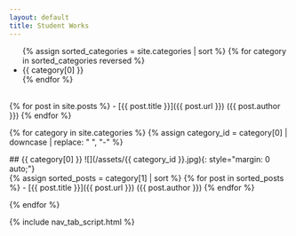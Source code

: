 ```yaml
---
layout: default
title: Student Works
---
```


<ul class="nav">
  {% assign sorted_categories = site.categories | sort %}
  {% for category in sorted_categories reversed %}
    <li class="nav_item">
      <a class="nav_link tab_link" onclick="open_tab(event, '{{ category[0] | downcase |  replace: " ", "-" }}')">{{ category[0] }}</a>
    </li>
  {% endfor %}
</ul>

<div id="all-posts" class="tab_content" markdown="1">
  <br>
  {% for post in site.posts %}
  -  [{{ post.title }}]({{ post.url }}) ({{ post.author }})
  {% endfor %}
</div>

{% for category in site.categories %}
{% assign category_id = category[0] | downcase |  replace: " ", "-" %}

<div id="{{ category_id }}" class="tab_content" markdown="1">
##  {{ category[0] }}
![](/assets/{{ category_id }}.jpg){: style="margin: 0 auto;"}
</div>

<div id="{{ category_id }}" class="tab_content" markdown="1">
{% assign sorted_posts = category[1] | sort %}
{% for post in sorted_posts %}
-  [{{ post.title }}]({{ post.url }}) ({{ post.author }})
{% endfor %}
</div>

{% endfor %}

{% include nav_tab_script.html %}
